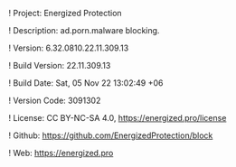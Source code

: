 ! Project: Energized Protection

! Description: ad.porn.malware blocking.

! Version: 6.32.0810.22.11.309.13

! Build Version: 22.11.309.13

! Build Date: Sat, 05 Nov 22 13:02:49 +06

! Version Code: 3091302

! License: CC BY-NC-SA 4.0, https://energized.pro/license

! Github: https://github.com/EnergizedProtection/block

! Web: https://energized.pro
